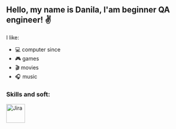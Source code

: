 ## Hello, my name is Danila, I'am beginner QA engineer! ✌

I like:
- 💻 computer since
- 🎮 games
- 🎬 movies
- 🎧 music

### Skills and soft:
<img align="left" alt="Jira" width="50px" src="https://user-images.githubusercontent.com/101200227/190172629-b64d1e90-b08a-4314-afc1-146b694cde80.png" />
